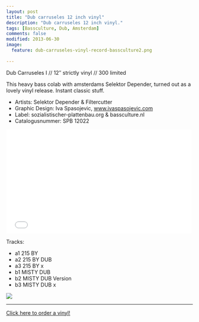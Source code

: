 ```yaml
---
layout: post
title: "Dub carruseles 12 inch vinyl"
description: "Dub carruseles 12 inch vinyl."
tags: [Bassculture, Dub, Amsterdam]
comments: false
modified: 2013-06-30
image:
  feature: dub-carruseles-vinyl-record-bassculture2.png
  
---
```


Dub Carruseles I // 12″ strictly vinyl // 300 limited

This heavy bass colab with amsterdams Selektor Depender, turned out as a lovely vinyl release. Instant classic stuff.

* Artists: Selektor Depender & Filtercutter
* Graphic Design: Iva Spasojevic, www.ivaspasojevic.com
* Label: sozialistischer-plattenbau.org & bassculture.nl
* Catalogusnummer: SPB 12022


<iframe src="//player.vimeo.com/video/68415356" width="500" height="281" frameborder="0" webkitallowfullscreen mozallowfullscreen allowfullscreen></iframe>


Tracks:

* a1 215 BY
* a2 215 BY DUB
* a3 215 BY x
* b1 MISTY DUB
* b2 MISTY DUB Version
* b3 MISTY DUB x


<a href="http://sozialistischer-plattenbau.org/home/spb12021-selektor-depender-filtercutter-dub-carusseles/"><img src="http://www.bassculture.nl/wp-content/uploads/2012/08/dub-carruseles-12inch-vinyl-release.jpg"></a>

---

<div markdown="0"><a href="http://sozialistischer-plattenbau.org/home/spb12021-selektor-depender-filtercutter-dub-carusseles/" target="_blank" class="btn btn-info">Click here to order a vinyl!</a></div>
